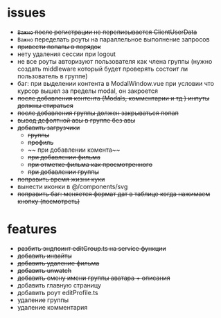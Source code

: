 # issues

- ~~`Важно` после регистрации не переписывается ClientUserData~~
- `Важно` переделать роуты на параллельное выполнение запросов
- ~~привести попапы в порядок~~
- нету удаления сессии при logout
- не все роуты авторизуют пользователя как члена группы (нужно создать middleware который будет проверять состоит ли пользователь в группе)
- баг: при выделении контента в ModalWindow.vue при условии что курсор вышел за пределы modal, он закроется
- ~~после добавления контента (Modals, комментарии и тд ) инпуты должны стираться~~
- ~~после добавления группы должен закрываться попап~~
- ~~вывод дефолтной авы в группе без авы~~
- ~~добавить загрузчики~~
  - ~~группы~~
  - ~~профиль~~
  - ~~ при добавлении комента~~
  - ~~при добавлении фильма~~
  - ~~при отметке фильма как просмотренного~~
  - ~~при добавлении группы~~
- ~~поправить время жизни куки~~
- вынести иконки в @/components/svg
- ~~поправить баг: меняется формат дат в таблице когда нажимаем кнопку (посмотреть)~~

# features

- ~~разбить эндпоинт editGroup.ts на service функции~~
- ~~добавить инвайты~~
- ~~добавить удаление фильма~~
- ~~добавить unwatch~~
- ~~добавить смену имени группы аватара + описания~~
- добавить главную страницу
- добавить роут editProfile.ts
- удаление группы
- удаление комментария
